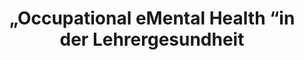 --- 
abstract: '' 
authors: 
 - D Lehr
 -  E Heber
 -  B Sieland
 -  A Hillert
 -  B Funk
 -  admin
doi: '' 
featured: false 
publication: '*Prävention und Gesundheitsförderung*, 41' 
publication_short: '' 
publishDate: '2016-01-01' 
title: '„Occupational eMental Health “in der Lehrergesundheit' 
url_code: '' 
url_dataset: '' 
url_pdf: '' 
url_poster: '' 
url_project: '' 
url_slides: '' 
url_source: '' 
url_video: '' 
---